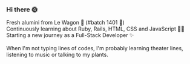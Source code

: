 ### Hi there 🌞

Fresh alumini from Le Wagon 🚗 (#batch 1401 🫶)
</br>
Continuously learning about Ruby, Rails, HTML, CSS and JavaScript 👩‍💻
</br>
Starting a new journey as a Full-Stack Developer ✨
</br>
</br>
When I'm not typing lines of codes, I'm probably learning theater lines, listening to music or talking to my plants.


<!--
**Louise-Giraud/Louise-Giraud** is a ✨ _special_ ✨ repository because its `README.md` (this file) appears on your GitHub profile.

Here are some ideas to get you started:

- 🔭 I’m currently working on ...
- 🌱 I’m currently learning ...
- 👯 I’m looking to collaborate on ...
- 🤔 I’m looking for help with ...
- 💬 Ask me about ...
- 📫 How to reach me: ...
- 😄 Pronouns: ...
- ⚡ Fun fact: ...
-->

